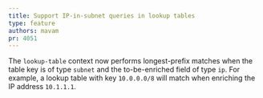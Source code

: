 ```yaml
---
title: Support IP-in-subnet queries in lookup tables
type: feature
authors: mavam
pr: 4051
---
```


The `lookup-table` context now performs longest-prefix matches when the table
key is of type `subnet` and the to-be-enriched field of type `ip`. For example,
a lookup table with key `10.0.0.0/8` will match when enriching the IP address
`10.1.1.1`.
